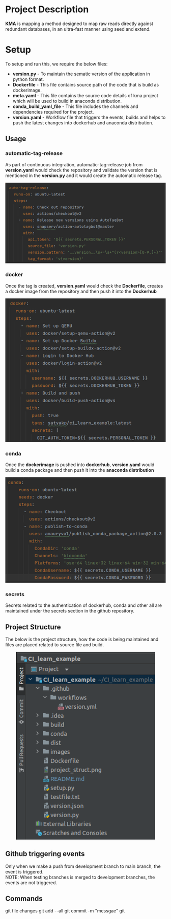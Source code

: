 # Project Description
**KMA** is mapping a method designed to map raw reads directly against redundant databases, in an ultra-fast manner using seed and extend.

# Setup

To setup and run this, we require the below files:  
* **version.py**  - To maintain the sematic version of the application in python format.  
* **Dockerfile** - This file contains source path of the code that is build as dockerimage.      
* **meta.yaml** - This file contains the source code details of kma project which will be used to build in anaconda distribution.      
* **conda_build_yaml_file** - This file includes the channels and dependencies required for the project.
* **version.yaml** - Workflow file that triggers the events, builds and helps to push the latest changes into dockerhub and anaconda distribution. 

## Usage
### automatic-tag-release
 As part of continuous integration, automatic-tag-release job from **version.yaml** would check the repository and validate the version that is mentioned in the **version.py** and it would create the automatic release tag.
<p align="left">
  <img src="./images/automatic_tag_release.png" alt="Size Limit CLI" width="538">
</p>

### docker
 Once the tag is created, **version.yaml** would check the **Dockerfile**, creates a docker image from the repository and then push it into the **Dockerhub**
<p align="left">
  <img src="./images/docker.png" alt="Size Limit CLI" width="538">
</p>

### conda
 Once the **dockerimage** is pushed into **dockerhub**, **version.yaml** would build a conda package and then push it into the **anaconda distribution**
<p align="left">
  <img src="./images/conda.png" alt="Size Limit CLI" width="538">
</p>

### secrets

Secrets related to the authentication of dockerhub, conda and other all are maintained under the secrets section in the github repository.   

## Project Structure

The below is the project structure, how the code is being maintained and files are placed related to source file and build. 

<p align="center">
  <img src="./images/project_structure.png" alt="Size Limit CLI" width="438">
</p>

## Github triggering events       

Only when we make a push from development branch to main branch, the event is triggered.  
NOTE: When testing branches is merged to development branches, the events are not triggered.  

## Commands
git file changes
git add --all
git commit -m "messgae"
git 